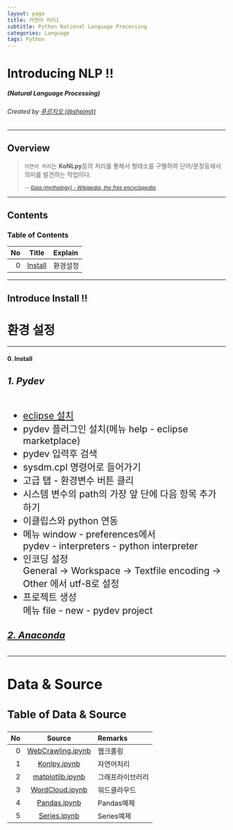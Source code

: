 ```yaml
---
layout: page
title: 자연어 처리1
subtitle: Python National Language Processing
categories: Language
tags: Python
---
```


# Introducing NLP !!

##### (Natural Language Processing)
###### Created by [푸르지오 (@shpimit)](https://github.com/shpimit)

---

## Overview

> `자연어 처리`는 **KoNLpy**등의 처리를 통해서 형태소를 구별하여 단어/문장등에서 의미를 발견하는 작업이다.
>
> <small>-- *[Gaia (mythology) - Wikipedia, the free encyclopedia](https://en.wikipedia.org/wiki/Gaia_%28mythology%29)*</small>

---

## Contents

### Table of Contents

|No|Title|Explain|
|--:|:-:|:--|
|0|[Install](#install)|환경설정|

---

## Introduce Install !!

# 환경 설정

---

#### 0. Install

<span style="font-size:16pt">

###### **1. Pydev**

* [eclipse 설치](https://www.eclipse.org)  
* pydev 플러그인 설치(메뉴 help - eclipse marketplace)  
* pydev 입력후 검색  
* sysdm.cpl 명령어로 들어가기  
* 고급 탭 - 환경변수 버튼 클리  
* 시스템 변수의 path의 가장 앞 단에 다음 항목 추가 하기  
* 이클립스와 python 연동  
* 메뉴 window - preferences에서   
   pydev - interpreters - python interpreter  
* 인코딩 설정  
  General -> Workspace -> Textfile encoding -> Other 에서 utf-8로 설정      
* 프로젝트 생성  
   메뉴  file - new - pydev project  

##### **[2. Anaconda](https://www.anaconda.com/)**

---

<!-- *template: invert -->

## Data & Source

### Table of Data & Source

|No|Source|Remarks|
|--:|:-:|:--|
|0|[WebCrawling.ipynb](https://github.com/shpimit/shpimit.github.io/tree/master/blog/Python/src/WebCrawling.ipynb)|웹크롤링|
|1|[Konlpy.ipynb](https://github.com/shpimit/shpimit.github.io/tree/master/blog/Python/src/KonlpySamply.ipynb)|자연어처리|
|2|[matplotlib.ipynb](https://github.com/shpimit/shpimit.github.io/tree/master/blog/Python/src/matplotlib.ipynb)|그래프라이브러리|
|3|[WordCloud.ipynb](https://github.com/shpimit/shpimit.github.io/tree/master/blog/Python/src/WordCloud.ipynb)|워드클라우드|
|4|[Pandas.ipynb](https://github.com/shpimit/shpimit.github.io/tree/master/blog/Python/src/Pandas.ipynb)|Pandas예제|
|5|[Series.ipynb](https://github.com/shpimit/shpimit.github.io/tree/master/blog/Python/src/Series.ipynb)|Series예제|
